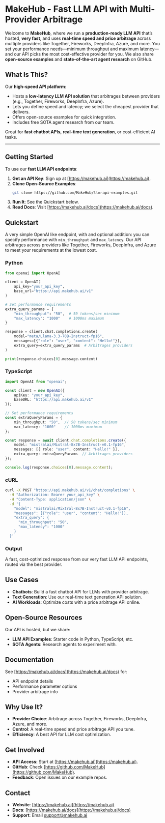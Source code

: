 # MakeHub - Fast LLM API with Multi-Provider Arbitrage

Welcome to **MakeHub**, where we run a **production-ready LLM API** that’s hosted, **very fast**, and uses **real-time speed and price arbitrage** across multiple providers like Together, Fireworks, DeepInfra, Azure, and more. You set your performance needs—minimum throughput and maximum latency—and our API picks the most cost-effective provider for you. We also share **open-source examples** and **state-of-the-art agent research** on GitHub.

## What Is This?
Our **high-speed API platform**:
- Hosts a **low-latency LLM API solution** that arbitrages between providers (e.g., Together, Fireworks, DeepInfra, Azure).
- Lets you define speed and latency; we select the cheapest provider that delivers.
- Offers open-source examples for quick integration.
- Includes free SOTA agent research from our team.

Great for **fast chatbot APIs**, **real-time text generation**, or cost-efficient AI tasks.

---

## Getting Started
To use our **fast LLM API endpoints**:
1. **Get an API Key**: Sign up at [https://makehub.ai](https://makehub.ai).
2. **Clone Open-Source Examples**:
   ```bash
   git clone https://github.com/MakeHub/llm-api-examples.git
   ```
3. **Run It**: See the Quickstart below.
4. **Read Docs**: Visit [https://makehub.ai/docs](https://makehub.ai/docs).

## Quickstart
A very simple OpenAI like endpoint, with and optional addition: you can specify performance with `min_throughput` and `max_latency`. Our API arbitrages across providers like Together, Fireworks, DeepInfra, and Azure to meet your requirements at the lowest cost.

### Python
```python
from openai import OpenAI

client = OpenAI(
    api_key="your_api_key",
    base_url="https://api.makehub.ai/v1"
)

# Set performance requirements
extra_query_params = {
    "min_throughput": "50",  # 50 tokens/sec minimum
    "max_latency": "1000"    # 1000ms maximum
}

response = client.chat.completions.create(
    model="meta/Llama-3.3-70B-Instruct-fp16",
    messages=[{"role": "user", "content": "Hello!"}],
    extra_query=extra_query_params  # Arbitrages providers
)

print(response.choices[0].message.content)
```

### TypeScript
```typescript
import OpenAI from "openai";

const client = new OpenAI({
    apiKey: "your_api_key",
    baseURL: "https://api.makehub.ai/v1"
});

// Set performance requirements
const extraQueryParams = {
    min_throughput: "50",  // 50 tokens/sec minimum
    max_latency: "1000"    // 1000ms maximum
};

const response = await client.chat.completions.create({
    model: "mistralai/Mixtral-8x7B-Instruct-v0.1-fp16",
    messages: [{ role: "user", content: "Hello!" }],
    extra_query: extraQueryParams  // Arbitrages providers
});

console.log(response.choices[0].message.content);
```

### cURL
```bash
curl -X POST "https://api.makehub.ai/v1/chat/completions" \
  -H "Authorization: Bearer your_api_key" \
  -H "Content-Type: application/json" \
  -d '{
    "model": "mistralai/Mixtral-8x7B-Instruct-v0.1-fp16",
    "messages": [{"role": "user", "content": "Hello!"}],
    "extra_query": {
      "min_throughput": "50",
      "max_latency": "1000"
    }
  }'
```

### Output
A fast, cost-optimized response from our very fast LLM API endpoints, routed via the best provider.

## Use Cases
- **Chatbots**: Build a fast chatbot API for LLMs with provider arbitrage.
- **Text Generation**: Use our real-time text generation API solution.
- **AI Workloads**: Optimize costs with a price arbitrage API online.

## Open-Source Resources
Our API is hosted, but we share:
- **LLM API Examples**: Starter code in Python, TypeScript, etc.
- **SOTA Agents**: Research agents to experiment with.

## Documentation
See [https://makehub.ai/docs](https://makehub.ai/docs) for:
- API endpoint details
- Performance parameter options
- Provider arbitrage info

## Why Use It?
- **Provider Choice**: Arbitrage across Together, Fireworks, DeepInfra, Azure, and more.
- **Control**: A real-time speed and price arbitrage API you tune.
- **Efficiency**: A best API for LLM cost optimization.

## Get Involved
- **API Access**: Start at [https://makehub.ai](https://makehub.ai).
- **GitHub**: Check [https://github.com/MakeHub](https://github.com/MakeHub).
- **Feedback**: Open issues on our example repos.

## Contact
- **Website**: [https://makehub.ai](https://makehub.ai)
- **Docs**: [https://makehub.ai/docs](https://makehub.ai/docs)
- **Support**: Email [support@makehub.ai](mailto:support@makehub.ai)
